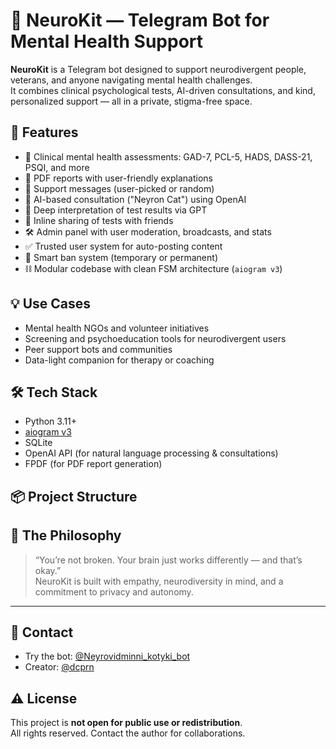 # 🧠 NeuroKit — Telegram Bot for Mental Health Support

**NeuroKit** is a Telegram bot designed to support neurodivergent people, veterans, and anyone navigating mental health challenges.  
It combines clinical psychological tests, AI-driven consultations, and kind, personalized support — all in a private, stigma-free space.

## 🚀 Features

- 🧪 Clinical mental health assessments: GAD-7, PCL-5, HADS, DASS-21, PSQI, and more
- 📄 PDF reports with user-friendly explanations
- 🐾 Support messages (user-picked or random)
- 🤖 AI-based consultation ("Neyron Cat") using OpenAI
- 🧠 Deep interpretation of test results via GPT
- 🔗 Inline sharing of tests with friends
- 🛠️ Admin panel with user moderation, broadcasts, and stats
- ✅ Trusted user system for auto-posting content
- 🚫 Smart ban system (temporary or permanent)
- ⛓️ Modular codebase with clean FSM architecture (`aiogram v3`)

## 💡 Use Cases

- Mental health NGOs and volunteer initiatives
- Screening and psychoeducation tools for neurodivergent users
- Peer support bots and communities
- Data-light companion for therapy or coaching

## 🛠 Tech Stack

- Python 3.11+
- [aiogram v3](https://docs.aiogram.dev/)
- SQLite
- OpenAI API (for natural language processing & consultations)
- FPDF (for PDF report generation)

## 📦 Project Structure


## 🧠 The Philosophy

> “You’re not broken. Your brain just works differently — and that’s okay.”  
NeuroKit is built with empathy, neurodiversity in mind, and a commitment to privacy and autonomy.

---

## 📨 Contact

- Try the bot: [@Neyrovidminni_kotyki_bot](https://t.me/Neyrovidminni_kotyki_bot)
- Creator: [@dcprn](https://t.me/dcprn)

## ⚠️ License

This project is **not open for public use or redistribution**.  
All rights reserved. Contact the author for collaborations.
